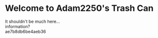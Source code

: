 # Welcome to Adam2250's Trash Can
It shouldn't be much here...<br>
information?<br>
ae7b8db6be4aeb36


